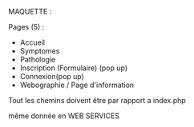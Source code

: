 MAQUETTE : 

Pages  (5) : 
- Accueil 
- Symptomes 
- Pathologie
- Inscription (Formulaire) (pop up)
- Connexion(pop up)
- Webographie / Page d'information


Tout les chemins doivent être par rapport a index.php

même donnée en WEB SERVICES
